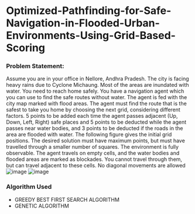 # Optimized-Pathfinding-for-Safe-Navigation-in-Flooded-Urban-Environments-Using-Grid-Based-Scoring
### Problem Statement:
Assume you are in your office in Nellore, Andhra Pradesh. The city is facing heavy rains 
due to Cyclone Michaung. Most of the areas are inundated with water. You need to reach 
home safely. You have a navigation agent which you can use to find the safe routes without 
water. The agent is fed with the city map marked with flood areas. The agent must 
find the route that is the safest to take you home by choosing the next grid, considering 
different factors. 5 points to be added each time the agent passes adjacent (Up, Down, Left, 
Right) safe places and 5 points to be deducted while the agent passes near water bodies, 
and 3 points to be deducted if the roads in the area are flooded with water. The following figure 
gives the initial grid positions. The desired solution must have maximum points, but must have 
travelled through a smaller number of squares. The environment is fully observable. The 
agent travels on empty cells, and the water bodies and flooded areas are marked as 
blockades. You cannot travel through them, but can travel adjacent to these cells. No diagonal 
movements are allowed
![image](https://github.com/user-attachments/assets/50ea59d5-42d5-4d2c-aaf1-bf30147abcd8)
![image](https://github.com/user-attachments/assets/7f1bdca4-8847-4da1-b736-85822105c536)

### Algorithm Used
- GREEDY BEST FIRST SEARCH ALGORITHM
- GENETIC ALGORITHM
